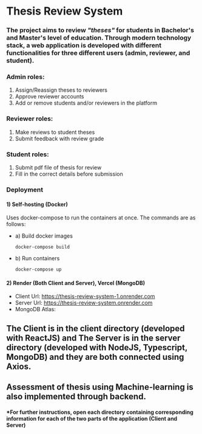 # Thesis Review System

### The project aims to review *"theses"* for students in Bachelor's and Master's level of education. Through modern technology stack, a web application is developed with different functionalities for three different users (admin, reviewer, and student).

### Admin roles:
1) Assign/Reassign theses to reviewers
2) Approve reviewer accounts
3) Add or remove students and/or reviewers in the platform

### Reviewer roles:
1) Make reviews to student theses
2) Submit feedback with review grade

### Student roles:
1) Submit pdf file of thesis for review
2) Fill in the correct details before submission

### Deployment
#### 1) Self-hosting (Docker)
   Uses docker-compose to run the containers at once. The commands are as follows:
  - a) Build docker images
     ```
     docker-compose build
     ```
 - b) Run containers
     ```
     docker-compose up
     ```
     
#### 2) Render (Both Client and Server), Vercel (MongoDB)
  - Client Url: https://thesis-review-system-1.onrender.com
  - Server Url: https://thesis-review-system.onrender.com
  - MongoDB Atlas: 
   
## The Client is in the client directory (developed with ReactJS) and The Server is in the server directory (developed with NodeJS, Typescript, MongoDB) and they are both connected using Axios.
## Assessment of thesis using Machine-learning is also implemented through backend.

#### *For further instructions, open each directory containing corresponding information for each of the two parts of the application (Client and Server)
